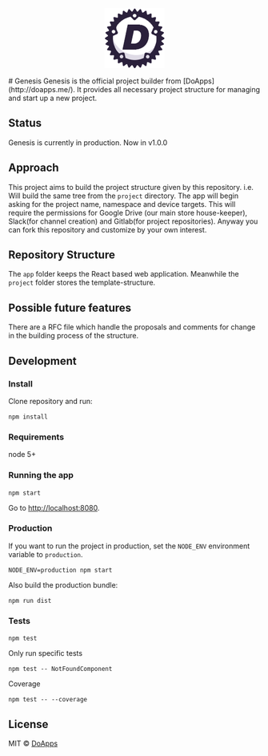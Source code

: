 <p align="center"><img src="https://raw.githubusercontent.com/doapps/genesis/master/static-files/logo-120.png"></p>
# Genesis
Genesis is the official project builder from [DoApps](http://doapps.me/). It provides all necessary project structure for managing and start up a new project.

## Status
Genesis is currently in production. Now in v1.0.0

## Approach
This project aims to build the project structure given by this repository. i.e. Will build the same tree from the `project` directory.
The app will begin asking for the project name, namespace and device targets. This will require the permissions for Google Drive (our main store house-keeper), Slack(for channel creation) and Gitlab(for project repositories). Anyway you can fork this repository and customize by your own interest.

## Repository Structure
The `app` folder keeps the React based web application. Meanwhile the `project` folder stores the template-structure.

## Possible future features
There are a RFC file which handle the proposals and comments for change in the building process of the structure.

## Development

### Install

Clone repository and run:

```
npm install
```

### Requirements

node 5+

### Running the app

```
npm start
```

Go to [http://localhost:8080](http://localhost:8080).

### Production

If you want to run the project in production, set the `NODE_ENV` environment variable to `production`.

```
NODE_ENV=production npm start
```

Also build the production bundle:

```
npm run dist
```

### Tests

```
npm test
```

Only run specific tests

```
npm test -- NotFoundComponent
```

Coverage

```
npm test -- --coverage
```

## License

MIT © [DoApps](http://doapps.me)
